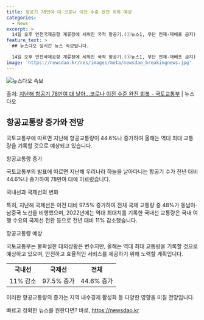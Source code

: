 ```yaml
---
title: 항공기 78만여 대 코로나 이전 수준 완전 회복 예상
categories:
  - News
excerpt: >
  14일 오후 인천국제공항 계류장에 세워진 국적 항공기.(ⓒ뉴스1, 무단 전재-재배포 금지) 지난해 우리나라 …
feature_text: >
  ## 뉴스다오 실시간 뉴스 속보입니다.

  14일 오후 인천국제공항 계류장에 세워진 국적 항공기.(ⓒ뉴스1, 무단 전재-재배포 금지) 지난해 우리나라 …
image: 'https://newsdao.kr/res/images/meta/newsdao_breakingnews.jpg'
---
```


![뉴스다오 속보](https://newsdao.kr/res/images/meta/newsdao_breakingnews.jpg)

<p>출처: <a href="https://newsdao.kr/3036" rel="dofollow">지난해 항공기 78만여 대 날아…코로나 이전 수준 완전 회복 - 국토교통부</a> | 뉴스다오</p>

<h2 data-ke-size="size26">항공교통량 증가와 전망</h2>
국토교통부에 따르면 지난해 항공교통량이 44.6%나 증가하여 올해는 역대 최대 교통량을 기록할 것으로 예상되고 있습니다.

<p data-ke-size="size16">항공교통량 증가</p>
국토교통부의 발표에 따르면 지난해 우리나라 하늘을 날아다니는 항공기 수가 전년 대비 44.6%나 증가하여 78만여 대에 이르렀습니다.

<p data-ke-size="size16">국내선과 국제선의 변화</p>
특히, 지난해 국제선은 이전 대비 97.5% 증가하여 전체 국제 교통량 중 48%가 동남아·남중국 노선을 비행했으며, 2022년에는 역대 최대치를 기록한 국내선 교통량은 국내 여행 수요의 국제선 전환 등으로 전년 대비 11% 감소했습니다.

<p data-ke-size="size16">항공교통량 예상</p>
국토교통부는 불확실한 대외상황은 변수지만, 올해는 역대 최대 교통량을 기록할 것으로 예상하고 있으며, 안전하고 효율적인 서비스를 제공하기 위해 노력할 계획입니다.

<table>
	<tbody>
		<tr>
			<td style="text-align: center; height: 17px;"><b>국내선</b></td>
			<td style="text-align: center; height: 17px;"><b>국제선</b></td>
			<td style="text-align: center; height: 17px;"><b>전체</b></td>
		</tr>
		<tr>
			<td style="text-align: center; height: 17px;">11% 감소</td>
			<td style="text-align: center; height: 17px;">97.5% 증가</td>
			<td style="text-align: center; height: 17px;">44.6% 증가</td>
		</tr>
	</tbody>
</table>

이러한 항공교통량의 증가는 지역 내수경제 활성화 등 다양한 영향을 미칠 전망입니다. 

빠르고 정확한 뉴스를 원한다면? 바로, <a href="https://newsdao.kr" rel="dofollow">https://newsdao.kr</a>


    
